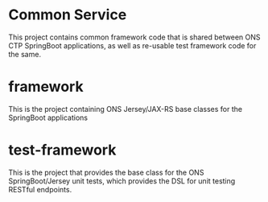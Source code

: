 # Common Service
This project contains common framework code that is shared between ONS CTP SpringBoot applications, as well as re-usable test framework code for the same.


# framework
This is the project containing ONS Jersey/JAX-RS base classes for the SpringBoot applications


# test-framework
This is the project that provides the base class for the ONS SpringBoot/Jersey unit tests, which provides the DSL for unit testing RESTful endpoints.
